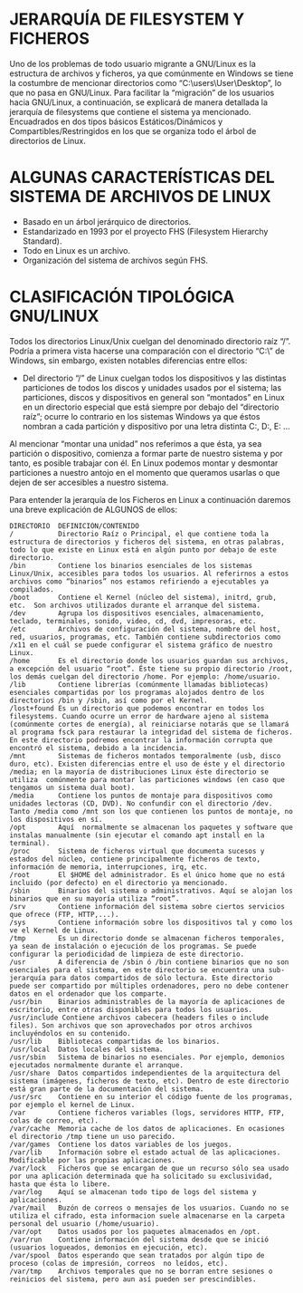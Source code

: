 # JERARQUÍA DE FILESYSTEM Y FICHEROS


Uno de los problemas de todo usuario migrante a GNU/Linux es la estructura de archivos y ficheros, ya que comúnmente en Windows se tiene la costumbre de mencionar directorios como “C:\users\User\Desktop”, lo que no pasa en GNU/Linux. Para facilitar la “migración” de los usuarios hacia GNU/Linux, a continuación, se explicará de manera detallada la jerarquía de filesystems que contiene el sistema ya mencionado. Encuadrados en dos tipos básicos Estáticos/Dinámicos y Compartibles/Restringidos en los que se organiza todo el árbol de directorios de Linux.


# ALGUNAS CARACTERÍSTICAS DEL SISTEMA DE ARCHIVOS DE LINUX


* Basado en un árbol jerárquico de directorios.
* Estandarizado en 1993 por el proyecto FHS (Filesystem Hierarchy Standard).
* Todo en Linux es un archivo.
* Organización del sistema de archivos según FHS.


# CLASIFICACIÓN TIPOLÓGICA GNU/LINUX


Todos los directorios Linux/Unix cuelgan del denominado directorio raíz “/”. Podría a primera vista hacerse una comparación con el directorio “C:\” de Windows, sin embargo, existen notables diferencias entre ellos: 
* Del directorio “/” de Linux cuelgan todos los dispositivos y las distintas particiones de todos los discos y unidades usados por el sistema; las particiones, discos y dispositivos en general son “montados” en Linux en un directorio especial que está siempre por debajo del “directorio raíz”; ocurre lo contrario en los sistemas Windows ya que éstos nombran a cada partición y dispositivo por una letra distinta C:, D:, E: ...


Al mencionar “montar una unidad” nos referimos a que ésta, ya sea partición o dispositivo, comienza a formar parte de nuestro sistema y por tanto, es posible trabajar con él. En Linux podemos montar y desmontar particiones a nuestro antojo en el momento que queramos usarlas o que dejen de ser accesibles a nuestro sistema.


Para entender la jerarquía de los Ficheros en Linux a continuación daremos una breve explicación de ALGUNOS de ellos:




	DIRECTORIO	DEFINICIÓN/CONTENIDO
	/		    Directorio Raíz o Principal, el que contiene toda la estructura de directorios y ficheros del sistema, en otras palabras, todo lo que existe en Linux está en algún punto por debajo de este directorio.
	/bin		Contiene los binarios esenciales de los sistemas Linux/Unix, accesibles para todos los usuarios. Al referirnos a estos archivos como “binarios” nos estamos refiriendo a ejecutables ya compilados.
	/boot		Contiene el Kernel (núcleo del sistema), initrd, grub, etc.  Son archivos utilizados durante el arranque del sistema.
	/dev		Agrupa los dispositivos esenciales, almacenamiento, teclado, terminales, sonido, video, cd, dvd, impresoras, etc.
	/etc		Archivos de configuración del sistema, nombre del host, red, usuarios, programas, etc. También contiene subdirectorios como /x11 en el cuál se puede configurar el sistema gráfico de nuestro Linux.
	/home		Es el directorio donde los usuarios guardan sus archivos, a excepción del usuario “root”. Éste tiene su propio directorio /root, los demás cuelgan del directorio /home. Por ejemplo: /home/usuario.
	/lib		Contiene librerías (comúnmente llamadas bibliotecas) esenciales compartidas por los programas alojados dentro de los directorios /bin y /sbin, así como por el Kernel.
	/lost+found	Es un directorio que podemos encontrar en todos los filesystems. Cuando ocurre un error de hardware ajeno al sistema (comúnmente cortes de energía), al reiniciarse notarás que se llamará al programa fsck para restaurar la integridad del sistema de ficheros. En este directorio podremos encontrar la información corrupta que encontró el sistema, debido a la incidencia.
	/mnt		Sistemas de ficheros montados temporalmente (usb, disco duro, etc). Existen diferencias entre el uso de éste y el directorio /media; en la mayoría de distribuciones Linux éste directorio se utiliza  comúnmente para montar las particiones windows (en caso que tengamos un sistema dual boot).
	/media		Contiene los puntos de montaje para dispositivos como unidades lectoras (CD, DVD). No confundir con el directorio /dev. Tanto /media como /mnt son los que contienen los puntos de montaje, no los dispositivos en sí.
	/opt		Aquí  normalmente se almacenan los paquetes y software que instalas manualmente (sin ejecutar el comando apt install en la terminal).
	/proc		Sistema de ficheros virtual que documenta sucesos y estados del núcleo, contiene principalmente ficheros de texto, información de memoria, interrupciones, irq, etc.
	/root		El $HOME del administrador. Es el único home que no está incluido (por defecto) en el directorio ya mencionado.
	/sbin		Binarios del sistema o administrativos. Aquí se alojan los binarios que en su mayoría utiliza “root”.
	/srv		Contiene información del sistema sobre ciertos servicios que ofrece (FTP, HTTP,...).
	/sys		Contiene información sobre los dispositivos tal y como los ve el Kernel de Linux.
	/tmp		Es un directorio donde se almacenan ficheros temporales, ya sean de instalación o ejecución de los programas. Se puede configurar la periodicidad de limpieza de este directorio.
	/usr		A diferencia de /sbin ó /bin contiene binarios que no son esenciales para el sistema, en este directorio se encuentra una sub-jerarquía para datos compartidos de sólo lectura. Este directorio puede ser compartido por múltiples ordenadores, pero no debe contener datos en el ordenador que los comparte.
	/usr/bin	Binarios administrables de la mayoría de aplicaciones de escritorio, entre otras disponibles para todos los usuarios.
	/usr/include Contiene archivos cabecera (headers files o include files). Son archivos que son aprovechados por otros archivos incluyéndolos en su contenido.
	/usr/lib	Bibliotecas compartidas de los binarios.
	/usr/local	Datos locales del sistema. 
	/usr/sbin	Sistema de binarios no esenciales. Por ejemplo, demonios ejecutados normalmente durante el arranque.
	/usr/share	Datos compartidos independientes de la arquitectura del sistema (imágenes, ficheros de texto, etc). Dentro de este directorio está gran parte de la documentación del sistema.
	/usr/src	Contiene en su interior el código fuente de los programas, por ejemplo el kernel de Linux.
	/var		Contiene ficheros variables (logs, servidores HTTP, FTP, colas de correo, etc).
	/var/cache	Memoria cache de los datos de aplicaciones. En ocasiones el directorio /tmp tiene un uso parecido.
	/var/games	Contiene los datos variables de los juegos.
	/var/lib	Información sobre el estado actual de las aplicaciones. Modificable por las propias aplicaciones.
	/var/lock	Ficheros que se encargan de que un recurso sólo sea usado por una aplicación determinada que ha solicitado su exclusividad, hasta que ésta lo libere.
	/var/log	Aquí se almacenan todo tipo de logs del sistema y aplicaciones.
	/var/mail	Buzón de correos o mensajes de los usuarios. Cuando no se utiliza el cifrado, esta informacion suele almacenarse en la carpeta personal del usuario (/home/usuario).
	/var/opt	Datos usados por los paquetes almacenados en /opt.
	/var/run	Contiene información del sistema desde que se inició (usuarios logueados, demonios en ejecución, etc).
	/var/spool	Datos esperando que sean tratados por algún tipo de proceso (colas de impresión, correos  no leídos, etc).
	/var/tmp	Archivos temporales que no se borran entre sesiones o reinicios del sistema, pero aun así pueden ser prescindibles.
